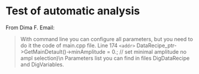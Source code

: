 # Test of automatic analysis

From Dima F. Email:
> With command line you can configure all parameters, but you need to do it the code of main.cpp file.
> Line 174 `<addr>` DataRecipe_ptr->GetMainDetault()->minAmplitude = 0.; // set minimal amplitude no ampl selection)\n
> Parameters list you can find in files DigDataRecipe and DigVariables.
